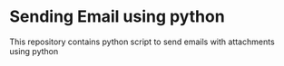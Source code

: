 # Sending Email using python
This repository contains python script to send emails with attachments using python

